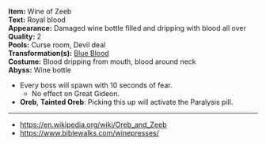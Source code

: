 **Item:** Wine of Zeeb
<br>
**Text:** Royal blood
<br>
**Appearance:** Damaged wine bottle filled and dripping with blood all over
<br>
**Quality:** 2
<br>
**Pools:** Curse room, Devil deal
<br>
**Transformation(s):** [Blue Blood](/docs/transformations/Blue%20Blood/idea.md)
<br>
**Costume:** Blood dripping from mouth, blood around neck
<br>
**Abyss:** Wine bottle

- Every boss will spawn with 10 seconds of fear.
  - No effect on Great Gideon.
- **Oreb**, **Tainted Oreb**: Picking this up will activate the Paralysis pill.

---

- https://en.wikipedia.org/wiki/Oreb_and_Zeeb
- https://www.biblewalks.com/winepresses/
